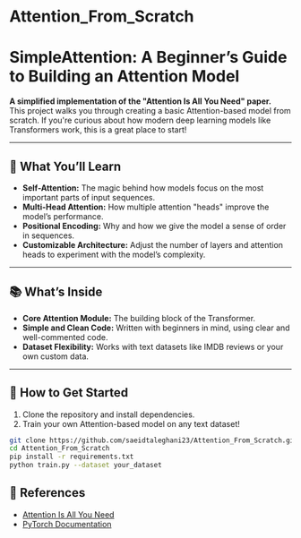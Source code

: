 # Attention_From_Scratch

# **SimpleAttention: A Beginner’s Guide to Building an Attention Model**  
**A simplified implementation of the "Attention Is All You Need" paper.**  
This project walks you through creating a basic Attention-based model from scratch. If you're curious about how modern deep learning models like Transformers work, this is a great place to start!

---

## 🌟 What You’ll Learn  
- **Self-Attention:** The magic behind how models focus on the most important parts of input sequences.  
- **Multi-Head Attention:** How multiple attention "heads" improve the model’s performance.  
- **Positional Encoding:** Why and how we give the model a sense of order in sequences.  
- **Customizable Architecture:** Adjust the number of layers and attention heads to experiment with the model’s complexity.

---

## 📚 What’s Inside  
- **Core Attention Module:** The building block of the Transformer.  
- **Simple and Clean Code:** Written with beginners in mind, using clear and well-commented code.  
- **Dataset Flexibility:** Works with text datasets like IMDB reviews or your own custom data.

---

## 🚀 How to Get Started  
1. Clone the repository and install dependencies.  
2. Train your own Attention-based model on any text dataset!  

```bash
git clone https://github.com/saeidtaleghani23/Attention_From_Scratch.git
cd Attention_From_Scratch
pip install -r requirements.txt
python train.py --dataset your_dataset

```

## 📖 References
- [Attention Is All You Need](https://arxiv.org/abs/1706.03762)  
- [PyTorch Documentation](https://pytorch.org/docs/stable/index.html)

